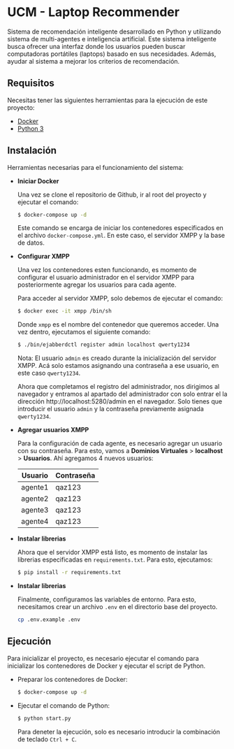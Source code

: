 # UCM - Laptop Recommender

Sistema de recomendación inteligente desarrollado en Python y utilizando sistema de multi-agentes e inteligencia artificial. Este sistema inteligente busca ofrecer una interfaz donde los usuarios pueden buscar computadoras portátiles (laptops) basado en sus necesidades. Además, ayudar al sistema a mejorar los criterios de recomendación.

## Requisitos

Necesitas tener las siguientes herramientas para la ejecución de este proyecto:

- [Docker](https://docs.docker.com/get-docker/)
- [Python 3](https://www.python.org/downloads/)

## Instalación

Herramientas necesarias para el funcionamiento del sistema:

- **Iniciar Docker**

  Una vez se clone el repositorio de Github, ir al root del proyecto y ejecutar el comando:
  ```sh
  $ docker-compose up -d
  ```
  Este comando se encarga de iniciar los contenedores especificados en el archivo `docker-compose.yml`. En este caso, el servidor XMPP y la base de datos.

- **Configurar XMPP**
  
  Una vez los contenedores esten funcionando, es momento de configurar el usuario administrador en el servidor XMPP para posteriormente agregar los usuarios para cada agente.

  Para acceder al servidor XMPP, solo debemos de ejecutar el comando:
  ```sh
  $ docker exec -it xmpp /bin/sh
  ```
  Donde `xmpp` es el nombre del contenedor que queremos acceder. Una vez dentro, ejecutamos el siguiente comando:
  ```sh
  $ ./bin/ejabberdctl register admin localhost qwerty1234
  ```
  Nota: El usuario `admin` es creado durante la inicialización del servidor XMPP. Acá solo estamos asignando una contraseña a ese usuario, en este caso `qwerty1234`.

  Ahora que completamos el registro del administrador, nos dirigimos al navegador y entramos al apartado del administrador con solo entrar el la dirección http://localhost:5280/admin en el navegador. Solo tienes que introducir el usuario `admin` y la contraseña previamente asignada `qwerty1234`.

- **Agregar usuarios XMPP**
  
  Para la configuración de cada agente, es necesario agregar un usuario con su contraseña. Para esto, vamos a **Dominios Virtuales** > **localhost** > **Usuarios**. Ahí agregamos 4 nuevos usuarios:

  | Usuario | Contraseña |
  |---------|------------|
  | agente1 | qaz123     |
  | agente2 | qaz123     |
  | agente3 | qaz123     |
  | agente4 | qaz123     |

- **Instalar librerias**
  
  Ahora que el servidor XMPP está listo, es momento de instalar las librerias especificadas en `requirements.txt`. Para esto, ejecutamos:
  ```sh
  $ pip install -r requirements.txt
  ```

- **Instalar librerias**
  
  Finalmente, configuramos las variables de entorno. Para esto, necesitamos crear un archivo `.env` en el directorio base del proyecto.
  ```sh
  cp .env.example .env
  ```

## Ejecución

Para inicializar el proyecto, es necesario ejecutar el comando para inicializar los contenedores de Docker y ejecutar el script de Python.

- Preparar los contenedores de Docker:
  ```sh
  $ docker-compose up -d
  ```
- Ejecutar el comando de Python:
  ```sh
  $ python start.py
  ```
  Para deneter la ejecución, solo es necesario introducir la combinación de teclado `Ctrl + C`.
